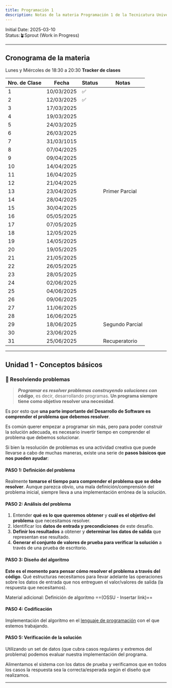 ```yaml
---
title: Programación 1
description: Notas de la materia Programación 1 de la Tecnicatura Universitaria en Programación de la UTN.
---
```

Initial Date: 2025-03-10    
Status:🪴Sprout (Work in Progress)   

----
## Cronograma de la materia  

Lunes y Miércoles de 18:30 a 20:30
**Tracker de clases**

| Nro. de Clase | Fecha      | Status | Notas           |
| ------------- | ---------- | ------ | --------------- |
| 1             | 10/03/2025 | ✅      |                 |
| 2             | 12/03/2025 | ✅      |                 |
| 3             | 17/03/2025 |        |                 |
| 4             | 19/03/2025 |        |                 |
| 5             | 24/03/2025 |        |                 |
| 6             | 26/03/2025 |        |                 |
| 7             | 31/03/1015 |        |                 |
| 8             | 07/04/2025 |        |                 |
| 9             | 09/04/2025 |        |                 |
| 10            | 14/04/2025 |        |                 |
| 11            | 16/04/2025 |        |                 |
| 12            | 21/04/2025 |        |                 |
| 13            | 23/04/2025 |        | Primer Parcial  |
| 14            | 28/04/2025 |        |                 |
| 15            | 30/04/2025 |        |                 |
| 16            | 05/05/2025 |        |                 |
| 17            | 07/05/2025 |        |                 |
| 18            | 12/05/2025 |        |                 |
| 19            | 14/05/2025 |        |                 |
| 20            | 19/05/2025 |        |                 |
| 21            | 21/05/2025 |        |                 |
| 22            | 26/05/2025 |        |                 |
| 23            | 28/05/2025 |        |                 |
| 24            | 02/06/2025 |        |                 |
| 25            | 04/06/2025 |        |                 |
| 26            | 09/06/2025 |        |                 |
| 27            | 11/06/2025 |        |                 |
| 28            | 16/06/2025 |        |                 |
| 29            | 18/06/2025 |        | Segundo Parcial |
| 30            | 23/06/2025 |        |                 |
| 31            | 25/06/2025 |        | Recuperatorio   |

-----
## Unidad 1 - Conceptos básicos  

### 🤔 Resolviendo problemas  

> ***Programar es resolver problemas construyendo soluciones con código***, es decir, desarrollando programas. **Un programa siempre tiene como objetivo resolver una necesidad**.  

Es por esto que **una parte importante del Desarrollo de Software es comprender el problema que debemos resolver**.  

Es común querer empezar a programar sin más, pero para poder construir la solución adecuada, es necesario invertir tiempo en comprender el problema que debemos solucionar.  

Si bien la resolución de problemas es una actividad creativa que puede llevarse a cabo de muchas maneras, existe una serie de **pasos básicos que nos pueden ayudar**:  

#### PASO 1: Definición del problema 

Realmente **tomarse el tiempo para comprender el problema que se debe resolver**. Aunque parezca obvio, una mala definición/comprensión del problema inicial, siempre lleva a una implementación errónea de la solución.

#### PASO 2: Análisis del problema

1. Entender **qué es lo que queremos obtener** y  **cuál es el objetivo del problema** que necesitamos resolver. 
2. Identificar los **datos de entrada y precondiciones** de este desafío. 
3. **Definir los resultados** a obtener y **determinar los datos de salida** que representan ese resultado. 
4. **Generar el conjunto de valores de prueba para verificar la solución** a través de una prueba de escritorio.  

#### PASO 3: Diseño del algoritmo  

**Este es el momento para pensar cómo resolver el problema a través del código**. Qué estructuras necesitamos para llevar adelante las operaciones sobre los datos de entrada que nos entreguen el valor/valores de salida (la respuesta que necesitamos).  

Material adicional: Definición de algoritmo ==(OSSU - Insertar link)==  
#### PASO 4: Codificación  

Implementación del algoritmo en el [lenguaje de programación](/development/basics/programming-language/) con el que estemos trabajando.  

#### PASO 5: Verificación de la solución  

Utilizando un set de datos (que cubra casos regulares y extremos del problema) podemos evaluar nuestra implementación del programa. 

Alimentamos el sistema con los datos de prueba y verificamos que en todos los casos la respuesta sea la correcta/esperada según el diseño que realizamos.  

----



